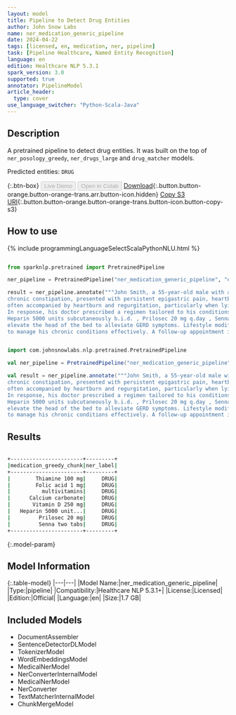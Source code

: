 ```yaml
---
layout: model
title: Pipeline to Detect Drug Entities
author: John Snow Labs
name: ner_medication_generic_pipeline
date: 2024-04-22
tags: [licensed, en, medication, ner, pipeline]
task: [Pipeline Healthcare, Named Entity Recognition]
language: en
edition: Healthcare NLP 5.3.1
spark_version: 3.0
supported: true
annotator: PipelineModel
article_header:
  type: cover
use_language_switcher: "Python-Scala-Java"
---
```


## Description

A pretrained pipeline to detect drug entities. It was built on the top of `ner_posology_greedy`, `ner_drugs_large` and `drug_matcher` models.

Predicted entities: `DRUG`

{:.btn-box}
<button class="button button-orange" disabled>Live Demo</button>
<button class="button button-orange" disabled>Open in Colab</button>
[Download](https://s3.amazonaws.com/auxdata.johnsnowlabs.com/clinical/models/ner_medication_generic_pipeline_en_5.3.1_3.0_1713798080571.zip){:.button.button-orange.button-orange-trans.arr.button-icon.hidden}
[Copy S3 URI](s3://auxdata.johnsnowlabs.com/clinical/models/ner_medication_generic_pipeline_en_5.3.1_3.0_1713798080571.zip){:.button.button-orange.button-orange-trans.button-icon.button-copy-s3}

## How to use



<div class="tabs-box" markdown="1">
{% include programmingLanguageSelectScalaPythonNLU.html %}
  
```python

from sparknlp.pretrained import PretrainedPipeline

ner_pipeline = PretrainedPipeline("ner_medication_generic_pipeline", "en", "clinical/models")

result = ner_pipeline.annotate("""John Smith, a 55-year-old male with a medical history of hypertension, Type 2 Diabetes Mellitus, Hyperlipidemia, Gastroesophageal Reflux Disease (GERD), and
chronic constipation, presented with persistent epigastric pain, heartburn, and infrequent bowel movements. He described the epigastric pain as burning and worsening after meals,
often accompanied by heartburn and regurgitation, particularly when lying down. Additionally, he reported discomfort and bloating associated with infrequent bowel movements.
In response, his doctor prescribed a regimen tailored to his conditions: Thiamine 100 mg q.day , Folic acid 1 mg q.day , multivitamins q.day , Calcium carbonate plus Vitamin D 250 mg t.i.d. ,
Heparin 5000 units subcutaneously b.i.d. , Prilosec 20 mg q.day , Senna two tabs qhs . The patient was advised to follow a low-fat diet, avoid spicy and acidic foods, and
elevate the head of the bed to alleviate GERD symptoms. Lifestyle modifications including regular exercise, smoking cessation, and moderation in alcohol consumption were recommended
to manage his chronic conditions effectively. A follow-up appointment in two weeks was scheduled.""")

```
```scala

import com.johnsnowlabs.nlp.pretrained.PretrainedPipeline

val ner_pipeline = PretrainedPipeline("ner_medication_generic_pipeline", "en", "clinical/models")

val result = ner_pipeline.annotate("""John Smith, a 55-year-old male with a medical history of hypertension, Type 2 Diabetes Mellitus, Hyperlipidemia, Gastroesophageal Reflux Disease (GERD), and
chronic constipation, presented with persistent epigastric pain, heartburn, and infrequent bowel movements. He described the epigastric pain as burning and worsening after meals,
often accompanied by heartburn and regurgitation, particularly when lying down. Additionally, he reported discomfort and bloating associated with infrequent bowel movements.
In response, his doctor prescribed a regimen tailored to his conditions: Thiamine 100 mg q.day , Folic acid 1 mg q.day , multivitamins q.day , Calcium carbonate plus Vitamin D 250 mg t.i.d. ,
Heparin 5000 units subcutaneously b.i.d. , Prilosec 20 mg q.day , Senna two tabs qhs . The patient was advised to follow a low-fat diet, avoid spicy and acidic foods, and
elevate the head of the bed to alleviate GERD symptoms. Lifestyle modifications including regular exercise, smoking cessation, and moderation in alcohol consumption were recommended
to manage his chronic conditions effectively. A follow-up appointment in two weeks was scheduled.""")

```
</div>

## Results

```bash

+-----------------------+---------+
|medication_greedy_chunk|ner_label|
+-----------------------+---------+
|        Thiamine 100 mg|     DRUG|
|        Folic acid 1 mg|     DRUG|
|          multivitamins|     DRUG|
|      Calcium carbonate|     DRUG|
|       Vitamin D 250 mg|     DRUG|
|   Heparin 5000 unit...|     DRUG|
|         Prilosec 20 mg|     DRUG|
|         Senna two tabs|     DRUG|
+-----------------------+---------+

```

{:.model-param}
## Model Information

{:.table-model}
|---|---|
|Model Name:|ner_medication_generic_pipeline|
|Type:|pipeline|
|Compatibility:|Healthcare NLP 5.3.1+|
|License:|Licensed|
|Edition:|Official|
|Language:|en|
|Size:|1.7 GB|

## Included Models

- DocumentAssembler
- SentenceDetectorDLModel
- TokenizerModel
- WordEmbeddingsModel
- MedicalNerModel
- NerConverterInternalModel
- MedicalNerModel
- NerConverter
- TextMatcherInternalModel
- ChunkMergeModel
